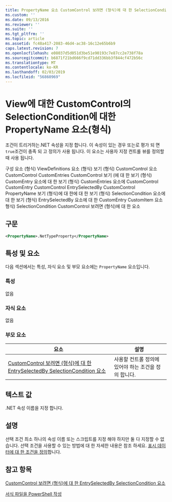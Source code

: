 ```yaml
---
title: PropertyName 요소 CustomControl 보려면 (형식)에 대 한 SelectionCondition | Microsoft Docs
ms.custom: ''
ms.date: 09/13/2016
ms.reviewer: ''
ms.suite: ''
ms.tgt_pltfrm: ''
ms.topic: article
ms.assetid: fc48a417-2083-46d4-ac38-16c12e65b6b9
caps.latest.revision: 7
ms.openlocfilehash: e08037d5d051d3be51e90193c7e87cc2e738f78a
ms.sourcegitcommit: b6871f21bd666f9cd71dd336bb3f844cf472b56c
ms.translationtype: MT
ms.contentlocale: ko-KR
ms.lasthandoff: 02/03/2019
ms.locfileid: "56860969"
---
```

# <a name="propertyname-element-for-selectioncondition-for-customcontrol-for-view-format"></a>View에 대한 CustomControl의 SelectionCondition에 대한 PropertyName 요소(형식)

조건이 트리거하는.NET 속성을 지정 합니다. 이 속성이 있는 경우 또는로 평가 되 면 `true`조건이 충족 되 고 정의가 사용 됩니다. 이 요소는 사용자 지정 컨트롤 뷰를 정의할 때 사용 됩니다.

구성 요소 (형식) ViewDefinitions 요소 (형식) 보기 (형식) CustomControl 요소 CustomControl CustomEntries CustomControl 보기 (에 대 한 보기 (형식) CustomEntry 요소에 대 한 보기 (형식) CustomEntries 요소에 CustomControl CustomEntry CustomControl EntrySelectedBy CustomControl PropertyName 보기 (형식)에 대 한에 대 한 보기 (형식) SelectionCondition 요소에 대 한 보기 (형식) EntrySelectedBy 요소에 대 한 CustomEntry CustomItem 요소 형식) SelectionCondition CustomControl 보려면 (형식)에 대 한 요소

## <a name="syntax"></a>구문

```xml
<PropertyName>.NetTypeProperty</PropertyName>
```

## <a name="attributes-and-elements"></a>특성 및 요소

다음 섹션에서는 특성, 자식 요소 및 부모 요소에는 `PropertyName` 요소입니다.

### <a name="attributes"></a>특성

없음

### <a name="child-elements"></a>자식 요소

없음

### <a name="parent-elements"></a>부모 요소

|요소|설명|
|-------------|-----------------|
|[CustomControl 보려면 (형식)에 대 한 EntrySelectedBy SelectionCondition 요소](./selectioncondition-element-for-entryselectedby-for-customcontrol-format.md)|사용할 컨트롤 정의에 있어야 하는 조건을 정의 합니다.|

## <a name="text-value"></a>텍스트 값

.NET 속성 이름을 지정 합니다.

## <a name="remarks"></a>설명

선택 조건 최소 하나의 속성 이름 또는 스크립트를 지정 해야 하지만 둘 다 지정할 수 없습니다. 선택 조건을 사용할 수 있는 방법에 대 한 자세한 내용은 참조 하세요. [표시 데이터에 대 한 조건을 정의](./defining-conditions-for-displaying-data.md)합니다.

## <a name="see-also"></a>참고 항목

[CustomControl 보려면 (형식)에 대 한 EntrySelectedBy SelectionCondition 요소](./selectioncondition-element-for-entryselectedby-for-customcontrol-format.md)

[서식 파일을 PowerShell 작성](./writing-a-powershell-formatting-file.md)
